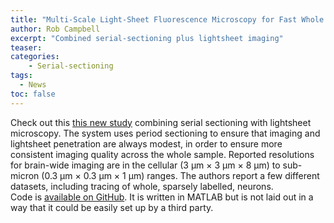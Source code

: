 ```yaml
---
title: "Multi-Scale Light-Sheet Fluorescence Microscopy for Fast Whole Brain Imaging"
author: Rob Campbell
excerpt: "Combined serial-sectioning plus lightsheet imaging"
teaser: 
categories:
    - Serial-sectioning
tags: 
  - News
toc: false
---
```


Check out this [this new study](https://www.ncbi.nlm.nih.gov/pmc/articles/PMC8497830/) combining serial sectioning with lightsheet microscopy. 
The system uses period sectioning to ensure that imaging and lightsheet penetration are always modest, in order to ensure more consistent imaging quality across the whole sample. 
Reported resolutions for brain-wide imaging are in the cellular (3 μm × 3 μm × 8 μm) to sub-micron (0.3 μm × 0.3 μm × 1 μm) ranges. 
The authors report a few different datasets, including tracing of whole, sparsely labelled, neurons.   
Code is [available on GitHub](https://github.com/NeuralCircuits-Behavior/Zhang-Yao-Yin-et-al-2021/). 
It is written in MATLAB but is not laid out in a way that it could be easily set up by a third party. 
